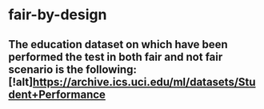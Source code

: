 # fair-by-design

## The education dataset on which have been performed the test in both fair and not fair scenario is the following: [!alt]https://archive.ics.uci.edu/ml/datasets/Student+Performance